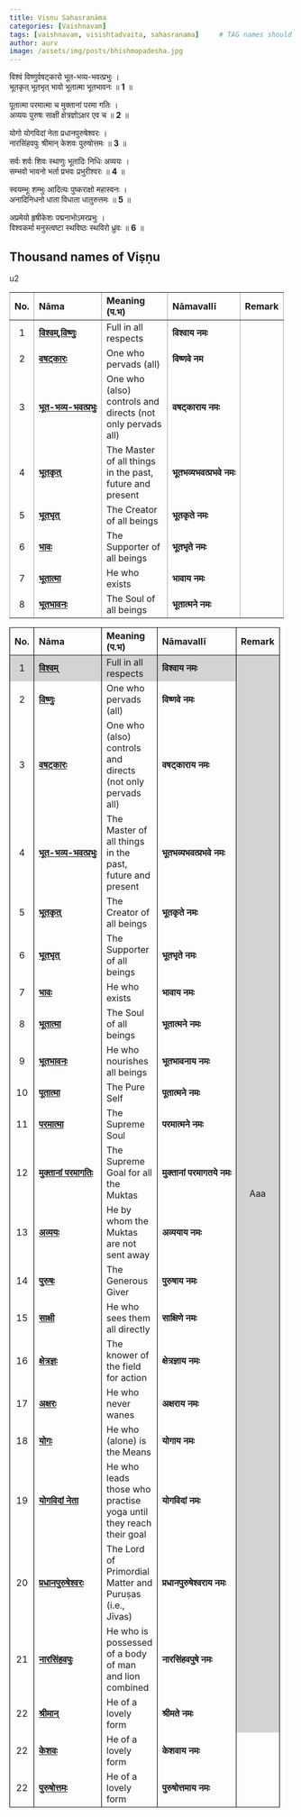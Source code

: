 ```yaml
---
title: Viṣṇu Sahasranāma
categories: [Vaishnavam]
tags: [vaishnavam, visishtadvaita, sahasranama]     # TAG names should always be lowercase
author: aurv
image: /assets/img/posts/bhishmopadesha.jpg
---
```


विश्वं विष्णुर्वषट्कारो भूत-भव्य-भवत्प्रभुः ।\
भूतकृत् भूतभृत् भावो भूतात्मा भूतभावनः ॥ **1** ॥

पूतात्मा परमात्मा च मुक्तानां परमा गतिः ।\
अव्ययः पुरुषः साक्षी क्षेत्रज्ञोऽक्षर एव च ॥ **2** ॥

योगो योगविदां नेता प्रधानपुरुषेश्वरः ।\
नारसिंहवपुः श्रीमान् केशवः पुरुषोत्तमः ॥ **3** ॥

सर्वः शर्वः शिवः स्थाणुः भूतादिः निधिः अव्ययः ।\
सम्भवो भावनो भर्ता प्रभवः प्रभुरीश्वरः ॥ **4** ॥

स्वयम्भूः शम्भुः आदित्यः पुष्कराक्षो महास्वनः ।\
अनादिनिधनो धाता विधाता धातुरुत्तमः ॥ **5** ॥

अप्रमेयो हृषीकेशः पद्मनाभोऽमरप्रभुः ।\
विश्वकर्मा मनुस्त्वष्टा स्थविष्ठः स्थविरो ध्रुवः ॥ **6** ॥

## Thousand names of Viṣṇu

u2

<table>
    <colgroup>
        <col style="border: 1px solid #a2b0b1;"> <!-- No. column -->
        <col style="border: 1px solid #a2b0b1;"> <!-- Nāma column -->
        <col style="width: 100px; border: 1px solid #a2b0b1;"> <!-- Meaning column -->
        <col style="border: 1px solid #a2b0b1;"> <!-- Nāmavallī column -->
        <col style="border: 1px solid #a2b0b1;"> <!-- Remark column -->
    </colgroup>
    <thead>
        <tr>
            <th style="text-align: center;">No.</th>
            <th style="text-align: left;">Nāma</th>
            <th style="text-align: left; width: 100px;">Meaning (प.भ)</th>
            <th style="text-align: left;">Nāmavallī</th>
            <th style="text-align: left;">Remark</th>
        </tr>
    </thead>
    <tbody>
        <tr>
        	<td style="text-align: center;">1</td>
        	<td><b><a target="_blank" href="https://aurvadahana.github.io/posts/vishnu-sahasranama-bgd-1/#tr1">विश्वम्,विष्णुः</a></b></td>
        	<td style="width: 100px; word-wrap: break-word; white-space: normal;">Full in all respects</td>
        	<td><b>विश्वाय नमः</b></td>
        </tr>
        <tr>
        	<td style="text-align: center;">2</td>
        	<td><b><a target="_blank" href="https://aurvadahana.github.io/posts/vishnu-sahasranama-bgd-1/#tr2">वषट्कारः</a></b></td>
        	<td style="width: 100px; word-wrap: break-word; white-space: normal;">One who pervads (all)</td>
        	<td><b>विष्णवे नम</b></td>
        </tr>
        <tr>
        	<td style="text-align: center;">3</td>
        	<td><b><a target="_blank" href="https://aurvadahana.github.io/posts/vishnu-sahasranama-bgd-1/#tr3">भूत-भव्य-भवत्प्रभुः</a></b></td>
        	<td style="width: 100px; word-wrap: break-word; white-space: normal;">One who (also) controls and directs (not only pervads all)</td>
        	<td><b>वषट्काराय नमः</b></td>
        </tr>
        <tr>
        	<td style="text-align: center;">4</td>
        	<td><b><a target="_blank" href="https://aurvadahana.github.io/posts/vishnu-sahasranama-bgd-1/#tr4">भूतकृत्</a></b></td>
        	<td style="width: 100px; word-wrap: break-word; white-space: normal;">The Master of all things in the past, future and present</td>
        	<td><b>भूतभव्यभवत्प्रभवे नमः</b></td>
        </tr>
        <tr>
        	<td style="text-align: center;">5</td>
        	<td><b><a target="_blank" href="https://aurvadahana.github.io/posts/vishnu-sahasranama-bgd-1/#tr5">भूतभृत्</a></b></td>
        	<td style="width: 100px; word-wrap: break-word; white-space: normal;">The Creator of all beings</td>
        	<td><b>भूतकृते नमः</b></td>
        </tr>
        <tr>
        	<td style="text-align: center;">6</td>
        	<td><b><a target="_blank" href="https://aurvadahana.github.io/posts/vishnu-sahasranama-bgd-1/#tr6">भावः</a></b></td>
        	<td style="width: 100px; word-wrap: break-word; white-space: normal;">The Supporter of all beings</td>
        	<td><b>भूतभृते नमः</b></td>
        </tr>
        <tr>
        	<td style="text-align: center;">7</td>
        	<td><b><a target="_blank" href="https://aurvadahana.github.io/posts/vishnu-sahasranama-bgd-1/#tr7">भूतात्मा</a></b></td>
        	<td style="width: 100px; word-wrap: break-word; white-space: normal;">He who exists</td>
        	<td><b>भावाय नमः</b></td>
        </tr>
        <tr>
        	<td style="text-align: center;">8</td>
        	<td><b><a target="_blank" href="https://aurvadahana.github.io/posts/vishnu-sahasranama-bgd-1/#tr8">भूतभावनः</a></b></td>
        	<td style="width: 100px; word-wrap: break-word; white-space: normal;">The Soul of all beings</td>
        	<td><b>भूतात्मने नमः</b></td>
        </tr>
    </tbody>
</table>


<table>
    <colgroup>
        <col style="border: 1px solid black;"> <!-- No. column -->
        <col style="border: 1px solid black;"> <!-- Nāma column -->
        <col style="width: 15px; border: 1px solid black;"> <!-- Meaning column -->
        <col style="border: 1px solid black;"> <!-- Nāmavallī column -->
        <col style="border: 1px solid black;"> <!-- Remark column -->
    </colgroup>
    <thead>
        <tr>
            <th style="text-align: center;">No.</th>
            <th style="text-align: left;">Nāma</th>
            <th style="text-align: left;">Meaning (प.भ)</th>
            <th style="text-align: left;">Nāmavallī</th>
            <th style="text-align: left;">Remark</th>
        </tr>
    </thead>
    <tbody>
        <tr>
            <td style="text-align: center; background-color: #d3d3d3;">1</td>
            <td style="background-color: #d3d3d3;"><b><a target="_blank" href="https://aurvadahana.github.io/posts/vishnu-sahasranama-bgd-1/#tr1">विश्वम्</a></b></td>
            <td style="background-color: #d3d3d3;">Full in all respects</td>
            <td style="background-color: #d3d3d3;"><b>विश्वाय नमः</b></td>
            <td style="text-align: center; background-color: #d3d3d3;" rowspan="22">Aaa</td>
        </tr>
        <tr>
            <td style="text-align: center;">2</td>
            <td><b><a target="_blank" href="https://aurvadahana.github.io/posts/vishnu-sahasranama-bgd-1/#tr2">विष्णुः</a></b></td>
            <td>One who pervads (all)</td>
            <td><b>विष्णवे नमः</b></td>
        </tr>
        <tr>
            <td style="text-align: center;">3</td>
            <td><b><a target="_blank" href="https://aurvadahana.github.io/posts/vishnu-sahasranama-bgd-1/#tr3">वषट्कारः</a></b></td>
            <td>One who (also) controls and directs (not only pervads all)</td>
            <td><b>वषट्काराय नमः</b></td>
        </tr>
        <tr>
            <td style="text-align: center;">4</td>
            <td><b><a target="_blank" href="https://aurvadahana.github.io/posts/vishnu-sahasranama-bgd-1/#tr4">भूत-भव्य-भवत्प्रभुः</a></b></td>
            <td>The Master of all things in the past, future and present</td>
            <td><b>भूतभव्यभवत्प्रभवे नमः</b></td>
        </tr>
        <tr>
            <td style="text-align: center;">5</td>
            <td><b><a target="_blank" href="https://aurvadahana.github.io/posts/vishnu-sahasranama-bgd-1/#tr5">भूतकृत्</a></b></td>
            <td>The Creator of all beings</td>
            <td><b>भूतकृते नमः</b></td>
        </tr>
        <tr>
            <td style="text-align: center;">6</td>
            <td><b><a target="_blank" href="https://aurvadahana.github.io/posts/vishnu-sahasranama-bgd-1/#tr6">भूतभृत्</a></b></td>
            <td>The Supporter of all beings</td>
            <td><b>भूतभृते नमः</b></td>
        </tr>
        <tr>
            <td style="text-align: center;">7</td>
            <td><b><a target="_blank" href="https://aurvadahana.github.io/posts/vishnu-sahasranama-bgd-1/#tr7">भावः</a></b></td>
            <td>He who exists</td>
            <td><b>भावाय नमः</b></td>
        </tr>
        <tr>
            <td style="text-align: center;">8</td>
            <td><b><a target="_blank" href="https://aurvadahana.github.io/posts/vishnu-sahasranama-bgd-1/#tr8">भूतात्मा</a></b></td>
            <td>The Soul of all beings</td>
            <td><b>भूतात्मने नमः</b></td>
        </tr>
        <tr>
            <td style="text-align: center;">9</td>
            <td><b><a target="_blank" href="https://aurvadahana.github.io/posts/vishnu-sahasranama-bgd-1/#tr9">भूतभावनः</a></b></td>
            <td>He who nourishes all beings</td>
            <td><b>भूतभावनाय नमः</b></td>
        </tr>
        <tr>
            <td style="text-align: center;">10</td>
            <td><b><a target="_blank" href="https://aurvadahana.github.io/posts/vishnu-sahasranama-bgd-2/#tr10">पूतात्मा</a></b></td>
            <td>The Pure Self</td>
            <td><b>पूतात्मने नमः</b></td>
        </tr>
        <tr>
            <td style="text-align: center;">11</td>
            <td><b><a target="_blank" href="https://aurvadahana.github.io/posts/vishnu-sahasranama-bgd-2/#tr11">परमात्मा</a></b></td>
            <td>The Supreme Soul</td>
            <td><b>परमात्मने नमः</b></td>
        </tr>
        <tr>
            <td style="text-align: center;">12</td>
            <td><b><a target="_blank" href="https://aurvadahana.github.io/posts/vishnu-sahasranama-bgd-2/#tr12">मुक्तानां परमागतिः</a></b></td>
            <td>The Supreme Goal for all the Muktas</td>
            <td><b>मुक्तानां परमागतये नमः</b></td>
        </tr>
        <tr>
            <td style="text-align: center;">13</td>
            <td><b><a target="_blank" href="https://aurvadahana.github.io/posts/vishnu-sahasranama-bgd-2/#tr13">अव्ययः</a></b></td>
            <td>He by whom the Muktas are not sent away</td>
            <td><b>अव्ययाय नमः</b></td>
        </tr>
        <tr>
            <td style="text-align: center;">14</td>
            <td><b><a target="_blank" href="https://aurvadahana.github.io/posts/vishnu-sahasranama-bgd-2/#tr14">पुरुषः</a></b></td>
            <td>The Generous Giver</td>
            <td><b>पुरुषाय नमः</b></td>
        </tr>
        <tr>
            <td style="text-align: center;">15</td>
            <td><b><a target="_blank" href="https://aurvadahana.github.io/posts/vishnu-sahasranama-bgd-2/#tr15">साक्षी</a></b></td>
            <td>He who sees them all directly</td>
            <td><b>साक्षिणे नमः</b></td>
        </tr>
        <tr>
            <td style="text-align: center;">16</td>
            <td><b><a target="_blank" href="https://aurvadahana.github.io/posts/vishnu-sahasranama-bgd-2/#tr16">क्षेत्रज्ञः</a></b></td>
            <td>The knower of the field for action</td>
            <td><b>क्षेत्रज्ञाय नमः</b></td>
        </tr>
        <tr>
            <td style="text-align: center;">17</td>
            <td><b><a target="_blank" href="https://aurvadahana.github.io/posts/vishnu-sahasranama-bgd-2/#tr17">अक्षरः</a></b></td>
            <td>He who never wanes</td>
            <td><b>अक्षराय नमः</b></td>
        </tr>
        <tr>
            <td style="text-align: center;">18</td>
            <td><b><a target="_blank" href="https://aurvadahana.github.io/posts/vishnu-sahasranama-bgd-3/#tr18">योगः</a></b></td>
            <td>He who (alone) is the Means</td>
            <td><b>योगाय नमः</b></td>
        </tr>
        <tr>
            <td style="text-align: center;">19</td>
            <td><b><a target="_blank" href="https://aurvadahana.github.io/posts/vishnu-sahasranama-bgd-3/#tr19">योगविदां नेता</a></b></td>
            <td>He who leads those who practise yoga until they reach their goal</td>
            <td><b>योगविदां नमः</b></td>
        </tr>
        <tr>
            <td style="text-align: center;">20</td>
            <td><b><a target="_blank" href="https://aurvadahana.github.io/posts/vishnu-sahasranama-bgd-3/#tr20">प्रधानपुरुषेश्वरः</a></b></td>
            <td>The Lord of Primordial Matter and Puruṣas (i.e., Jīvas)</td>
            <td><b>प्रधानपुरुषेश्वराय नमः</b></td>
        </tr>
        <tr>
            <td style="text-align: center;">21</td>
            <td><b><a target="_blank" href="https://aurvadahana.github.io/posts/vishnu-sahasranama-bgd-3/#tr21">नारसिंहवपुः</a></b></td>
            <td>He who is possessed of a body of man and lion combined</td>
            <td><b>नारसिंहवपुषे नमः</b></td>
        </tr>
        <tr>
            <td style="text-align: center;">22</td>
            <td><b><a target="_blank" href="https://aurvadahana.github.io/posts/vishnu-sahasranama-bgd-3/#tr22">श्रीमान्</a></b></td>
            <td>He of a lovely form</td>
            <td><b>श्रीमते नमः</b></td>
        </tr>
        <tr>
            <td style="text-align: center;">22</td>
            <td><b><a target="_blank" href="https://aurvadahana.github.io/posts/vishnu-sahasranama-bgd-3/#tr23">केशवः</a></b></td>
            <td>He of a lovely form</td>
            <td><b>केशवाय नमः</b></td>
        </tr>
        <tr>
            <td style="text-align: center;">22</td>
            <td><b><a target="_blank" href="https://aurvadahana.github.io/posts/vishnu-sahasranama-bgd-3/#tr22">पुरुषोत्तमः</a></b></td>
            <td>He of a lovely form</td>
            <td><b>पुरुषोत्तमाय नमः</b></td>
        </tr>
    </tbody>
</table>
 
 
<!--- 

<div style="display: flex; flex-wrap: wrap; gap: 10px; margin-top: 20px;">
  <div style="display: inline-block; padding: 6px 8px; background-color: #d3d3d3; border-radius: 5px;">
    <span style="color: black; font-size: 16px; font-weight: bold;">18. योगः 
      (<a target="_blank" href="https://aurvadahana.github.io/posts/vishnu-sahasranama-bgd-3/#tr18" style="color: #4792f8; text-decoration: underline;">प.भ.</a>)
    </span>
  </div>
  
  <div style="display: inline-block; padding: 6px 8px; background-color: #d3d3d3; border-radius: 5px;">
    <span style="color: black; font-size: 16px; font-weight: bold;">19. योगविदां नेता 
      (<a target="_blank" href="https://aurvadahana.github.io/posts/vishnu-sahasranama-bgd-3/#tr19" style="color: #4792f8; text-decoration: underline;">प.भ.</a>)
    </span>
  </div>
  
  <div style="display: inline-block; padding: 6px 8px; background-color: #d3d3d3; border-radius: 5px;">
    <span style="color: black; font-size: 16px; font-weight: bold;">20. प्रधानपुरुषेश्वरः 
      (<a target="_blank" href="https://aurvadahana.github.io/posts/vishnu-sahasranama-bgd-3/#tr20" style="color: #4792f8; text-decoration: underline;">प.भ.</a>)
    </span>
  </div>

  <div style="display: inline-block; padding: 6px 8px; background-color: #d3d3d3; border-radius: 5px;">
    <span style="color: black; font-size: 16px; font-weight: bold;">21. नारसिंहवपुः 
      (<a target="_blank" href="https://aurvadahana.github.io/posts/vishnu-sahasranama-bgd-3/#tr21" style="color: #4792f8; text-decoration: underline;">प.भ.</a>)
    </span>
  </div>
  
  <div style="display: inline-block; padding: 6px 8px; background-color: #d3d3d3; border-radius: 5px;">
    <span style="color: black; font-size: 16px; font-weight: bold;">22. श्रीमान् 
      (<a target="_blank" href="https://aurvadahana.github.io/posts/vishnu-sahasranama-bgd-3/#tr22" style="color: #4792f8; text-decoration: underline;">प.भ.</a>)
    </span>
  </div>
  
  <div style="display: inline-block; padding: 6px 8px; background-color: #d3d3d3; border-radius: 5px;">
    <span style="color: black; font-size: 16px; font-weight: bold;">23. केशवः 
      (<a target="_blank" href="https://aurvadahana.github.io/posts/vishnu-sahasranama-bgd-3/#tr23" style="color: #4792f8; text-decoration: underline;">प.भ.</a>)
    </span>
  </div>

  <div style="display: inline-block; padding: 6px 8px; background-color: #d3d3d3; border-radius: 5px;">
    <span style="color: black; font-size: 16px; font-weight: bold;">24. पुरुषोत्तमः 
      (<a target="_blank" href="https://aurvadahana.github.io/posts/vishnu-sahasranama-bgd-3/#tr24" style="color: #4792f8; text-decoration: underline;">प.भ.</a>)
    </span>
  </div>
  
</div>

&nbsp;
--->
